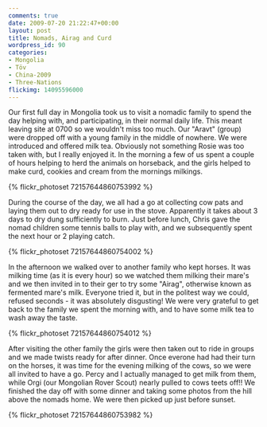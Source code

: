 ```yaml
---
comments: true
date: 2009-07-20 21:22:47+00:00
layout: post
title: Nomads, Airag and Curd
wordpress_id: 90
categories:
- Mongolia
- Töv
- China-2009
- Three-Nations
flickimg: 14095596000
---
```


Our first full day in Mongolia took us to visit a nomadic family to spend the day helping with, and
participating, in their normal daily life. This meant leaving site at 0700 so we wouldn't miss too
much. Our "Aravt" (group) were dropped off with a young family in the middle of nowhere. We were
introduced and offered milk tea. Obviously not something Rosie was too taken with, but I really
enjoyed it. In the morning a few of us spent a couple of hours helping to herd the animals on
horseback, and the girls helped to make curd, cookies and cream from the mornings milkings.

{% flickr_photoset 72157644860753992 %}

During the course of the day, we all had a go at collecting cow pats and laying them out to dry ready
for use in the stove. Apparently it takes about 3 days to dry dung sufficiently to burn. Just before
lunch, Chris gave the nomad children some tennis balls to play with, and we subsequently spent the
next hour or 2 playing catch.

{% flickr_photoset 72157644860754002 %}

In the afternoon we walked over to another family who kept horses. It was milking time (as it is
every hour) so we watched them milking their mare's and we then invited in to their ger to try some
"Airag", otherwise known as fermented mare's milk. Everyone tried it, but in the politest way we
could, refused seconds - it was absolutely disgusting! We were very grateful to get back to the
family we spent the morning with, and to have some milk tea to wash away the taste.

{% flickr_photoset 72157644860754012 %}

After visiting the other family the girls were then taken out to ride in groups and we made twists
ready for after dinner. Once everone had had their turn on the horses, it was time for the evening
milking of the cows, so we were all invited to have a go. Percy and I actually managed to get milk
from them, while Orgi (our Mongolian Rover Scout) nearly pulled to cows teets off!! We finished the
day off with some dinner and taking some photos from the hill above the nomads home. We were then
picked up just before sunset.

{% flickr_photoset 72157644860753982 %}